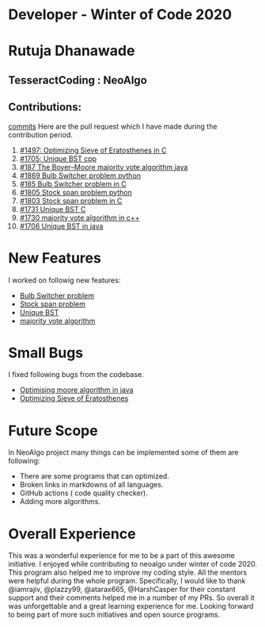 # Developer - Winter of Code 2020
# Rutuja Dhanawade
## TesseractCoding : NeoAlgo


## Contributions:

[commits](https://github.com/TesseractCoding/NeoAlgo/commits?author=rutujadhanawade)
Here are the pull request which I have made during the contribution period.

1. [#1497: Optimizing Sieve of Eratosthenes in C ](https://github.com/TesseractCoding/NeoAlgo/pull/1497)
2. [#1705: Unique BST cpp ](https://github.com/TesseractCoding/NeoAlgo/pull/1705)
3. [#187 The Boyer–Moore majority vote algorithm java ](https://github.com/TesseractCoding/NeoAlgo/pull/187)
4. [#1869 Bulb Switcher problem python ](https://github.com/TesseractCoding/NeoAlgo/pull/1869)
5. [#185 Bulb Switcher problem in C](https://github.com/TesseractCoding/NeoAlgo/pull/185)
6. [#1805 Stock span problem python ](https://github.com/TesseractCoding/NeoAlgo/pull/1805)
7. [#1803 Stock span problem in C ](https://github.com/TesseractCoding/NeoAlgo/pull/1803)
8. [#1731  Unique BST C ](https://github.com/TesseractCoding/NeoAlgo/pull/1731)
9. [#1730 majority vote algorithm in c++ ](https://github.com/TesseractCoding/NeoAlgo/pull/1730)
10. [#1706 Unique BST in java](https://github.com/TesseractCoding/NeoAlgo/pull/1706)

  
# New Features
I worked on followig new features:

- [Bulb Switcher problem ](https://github.com/TesseractCoding/NeoAlgo/issues/1668)
- [Stock span problem](https://github.com/TesseractCoding/NeoAlgo/issues/1566)
- [Unique BST](https://github.com/TesseractCoding/NeoAlgo/issues/1455)
- [majority vote algorithm](https://github.com/TesseractCoding/NeoAlgo/issues/1439)

# Small Bugs
I fixed following bugs from the codebase.

- [Optimising moore algorithm in java](https://github.com/TesseractCoding/NeoAlgo/issues/1852)
- [Optimizing Sieve of Eratosthenes](https://github.com/TesseractCoding/NeoAlgo/issues/241)


# Future Scope
In NeoAlgo project many things can be implemented some of them are following:

- There are some programs that can optimized.
- Broken links in markdowns of all languages.
- GitHub actions ( code quality checker).
- Adding more algorithms.


# Overall Experience

This was a wonderful experience for me to be a part of this awesome initiative. I enjoyed while contributing to neoalgo under winter of code 2020. This program also helped me to improve my coding style. All the mentors were helpful during the whole program. Specifically, I would like to thank @iamrajiv, @plazzy99, @atarax665, @HarshCasper for their constant support and their comments helped me in a number of my PRs. So overall it was unforgettable and a great learning experience for me. Looking forward to being part of more such initiatives and open source programs.


